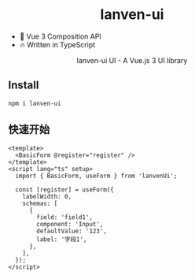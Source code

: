 <h1 align="center">
    lanven-ui
</h1>

- 💪 Vue 3 Composition API
- 🔥 Written in TypeScript

<p align="center">lanven-ui UI - A Vue.js 3 UI library</p>

## Install

```
npm i lanven-ui
```

## 快速开始

```vue
<template>
  <BasicForm @register="register" />
</template>
<script lang="ts" setup>
  import { BasicForm, useForm } from 'lanvenUi';

  const [register] = useForm({
    labelWidth: 0,
    schemas: [
      {
        field: 'field1',
        component: 'Input',
        defaultValue: '123',
        label: '字段1',
      },
    ],
  });
</script>
```
